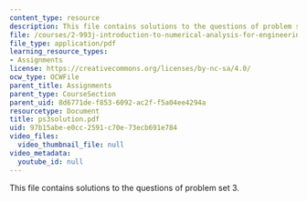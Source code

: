 ```yaml
---
content_type: resource
description: This file contains solutions to the questions of problem set 3.
file: /courses/2-993j-introduction-to-numerical-analysis-for-engineering-13-002j-spring-2005/97b15abee0cc2591c70e73ecb691e784_ps3solution.pdf
file_type: application/pdf
learning_resource_types:
- Assignments
license: https://creativecommons.org/licenses/by-nc-sa/4.0/
ocw_type: OCWFile
parent_title: Assignments
parent_type: CourseSection
parent_uid: 8d6771de-f853-6092-ac2f-f5a04ee4294a
resourcetype: Document
title: ps3solution.pdf
uid: 97b15abe-e0cc-2591-c70e-73ecb691e784
video_files:
  video_thumbnail_file: null
video_metadata:
  youtube_id: null
---
```

This file contains solutions to the questions of problem set 3.